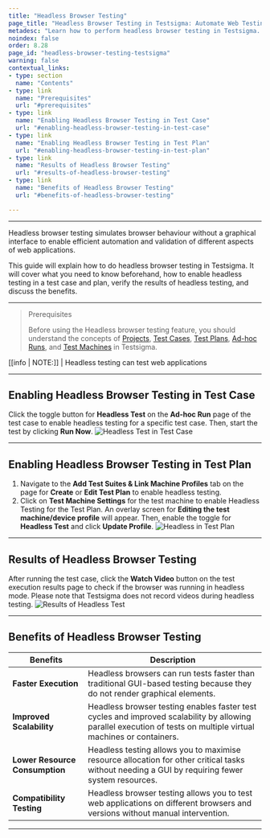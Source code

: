 ```yaml
---
title: "Headless Browser Testing"
page_title: "Headless Browser Testing in Testsigma: Automate Web Testing Efficiently"
metadesc: "Learn how to perform headless browser testing in Testsigma. Automate tests without a visual browser interface, ensuring efficient and reliable web app testing."
noindex: false
order: 8.28
page_id: "headless-browser-testing-testsigma"
warning: false
contextual_links:
- type: section
  name: "Contents"
- type: link
  name: "Prerequisites"
  url: "#prerequisites"
- type: link
  name: "Enabling Headless Browser Testing in Test Case"
  url: "#enabling-headless-browser-testing-in-test-case"
- type: link
  name: "Enabling Headless Browser Testing in Test Plan"
  url: "#enabling-headless-browser-testing-in-test-plan"
- type: link
  name: "Results of Headless Browser Testing"
  url: "#results-of-headless-browser-testing"
- type: link
  name: "Benefits of Headless Browser Testing"
  url: "#benefits-of-headless-browser-testing"     

---
```


---

Headless browser testing simulates browser behaviour without a graphical interface to enable efficient automation and validation of different aspects of web applications.

This guide will explain how to do headless browser testing in Testsigma. It will cover what you need to know beforehand, how to enable headless testing in a test case and plan, verify the results of headless testing, and discuss the benefits.

---

> <p id="prerequisites">Prerequisites</p>
>
> Before using the Headless browser testing feature, you should understand the concepts of [Projects](https://testsigma.com/docs/projects/overview/), [Test Cases](https://testsigma.com/docs/test-cases/manage/add-edit-delete/), [Test Plans](https://testsigma.com/docs/test-management/test-plans/overview/), [Ad-hoc Runs](https://testsigma.com/docs/runs/adhoc-runs/), and [Test Machines](https://testsigma.com/docs/test-management/test-plans/manage-test-machines/) in Testsigma.

[[info | NOTE:]]
| Headless testing can test web applications

---

## **Enabling Headless Browser Testing in Test Case**

Click the toggle button for **Headless Test** on the **Ad-hoc Run** page of the test case to enable headless testing for a specific test case. Then, start the test by clicking **Run Now**. ![Headless Test in Test Case](https://s3.amazonaws.com/static-docs.testsigma.com/new_images/projects/applications/headless_adhocrun.gif)

---

## **Enabling Headless Browser Testing in Test Plan**

1. Navigate to the **Add Test Suites & Link Machine Profiles** tab on the page for **Create** or **Edit Test Plan** to enable headless testing.
2. Click on **Test Machine Settings** for the test machine to enable Headless Testing for the Test Plan. An overlay screen for **Editing the test machine/device profile** will appear. Then, enable the toggle for  **Headless Test** and click **Update Profile**. ![Headless in Test Plan](https://s3.amazonaws.com/static-docs.testsigma.com/new_images/projects/applications/headless_testplan.gif)

---

## **Results of Headless Browser Testing**

After running the test case, click the **Watch Video** button on the test execution results page to check if the browser was running in headless mode. Please note that Testsigma does not record videos during headless testing. ![Results of Headless Test](https://s3.amazonaws.com/static-docs.testsigma.com/new_images/projects/applications/view_headlesstesting.gif)

---

## **Benefits of Headless Browser Testing**

|Benefits|Description|
|---|---|
|**Faster Execution**|Headless browsers can run tests faster than traditional GUI-based testing because they do not render graphical elements.|
|**Improved Scalability**|Headless browser testing enables faster test cycles and improved scalability by allowing parallel execution of tests on multiple virtual machines or containers.|
|**Lower Resource Consumption**|Headless testing allows you to maximise resource allocation for other critical tasks without needing a GUI by requiring fewer system resources.|
|**Compatibility Testing**|Headless browser testing allows you to test web applications on different browsers and versions without manual intervention.|

---